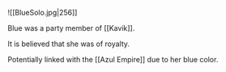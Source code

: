 ![[BlueSolo.jpg|256]]

Blue was a party member of [[Kavik]].

It is believed that she was of royalty.

Potentially linked with the [[Azul Empire]] due to her blue color.